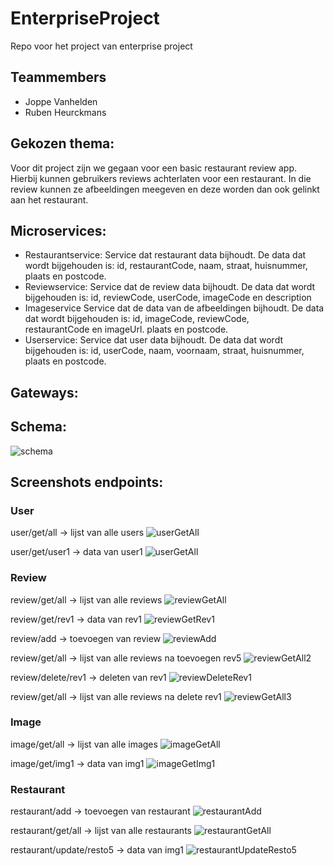 # EnterpriseProject
Repo voor het project van enterprise project

## Teammembers
- Joppe Vanhelden
- Ruben Heurckmans

## Gekozen thema:
Voor dit project zijn we gegaan voor een basic restaurant review app. Hierbij kunnen gebruikers reviews achterlaten voor een restaurant. In die review kunnen ze afbeeldingen meegeven en deze worden dan ook gelinkt aan het restaurant.

## Microservices: 
- Restaurantservice:
  Service dat restaurant data bijhoudt. De data dat wordt bijgehouden is: id, restaurantCode, naam, straat, huisnummer, 
  plaats en postcode.
- Reviewservice:
  Service dat de review data bijhoudt. De data dat wordt bijgehouden is: id, reviewCode, userCode, imageCode en description
- Imageservice
  Service dat de data van de afbeeldingen bijhoudt. De data dat wordt bijgehouden is: id, imageCode, reviewCode,   
  restaurantCode en imageUrl.
  plaats en postcode.
- Userservice:
  Service dat user data bijhoudt. De data dat wordt bijgehouden is: id, userCode, naam, voornaam, straat, huisnummer, 
  plaats en postcode.

## Gateways:

## Schema:
![schema](./Screenshots/schema.png)

## Screenshots endpoints:

### User
user/get/all -> lijst van alle users
![userGetAll](./Screenshots/userGetAll.png)

user/get/user1 -> data van user1
![userGetAll](./Screenshots/userGetUser1.png)

### Review
review/get/all -> lijst van alle reviews
![reviewGetAll](./Screenshots/reviewGetAll.png)

review/get/rev1 -> data van rev1
![reviewGetRev1](./Screenshots/reviewGetRev1.png)

review/add -> toevoegen van review
![reviewAdd](./Screenshots/reviewAdd.png)

review/get/all -> lijst van alle reviews na toevoegen rev5
![reviewGetAll2](./Screenshots/reviewGetAll2.png)

review/delete/rev1 -> deleten van rev1
![reviewDeleteRev1](./Screenshots/reviewDeleteRev1.png)

review/get/all -> lijst van alle reviews na delete rev1
![reviewGetAll3](./Screenshots/reviewGetAll3.png)

### Image

image/get/all -> lijst van alle images
![imageGetAll](./Screenshots/imageGetAll.png)

image/get/img1 -> data van img1
![imageGetImg1](./Screenshots/imageGetImg1.png)

### Restaurant

restaurant/add -> toevoegen van restaurant
![restaurantAdd](./Screenshots/restaurantAdd.png)

restaurant/get/all -> lijst van alle restaurants
![restaurantGetAll](./Screenshots/restaurantGetAll.png)

restaurant/update/resto5 -> data van img1
![restaurantUpdateResto5](./Screenshots/restaurantUpdateResto5.png)



